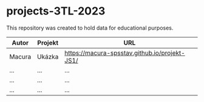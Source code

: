 # projects-3TL-2023

This repository was created to hold data for educational purposes.


| Autor         | Projekt     | URL  |
| ------------- |-------------| -----|
| Macura      | Ukázka | <https://macura-spsstav.github.io/projekt-JS1/> |
| ... | ... | ... |
| ... | ... | ... |
| ... | ... | ... |

